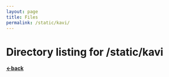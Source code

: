 ```yaml
---
layout: page
title: Files
permalink: /static/kavi/
---
```


# Directory listing for /static/kavi
[**<-back**](/static)  
